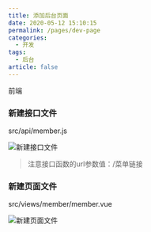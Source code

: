 ```yaml
---
title: 添加后台页面
date: 2020-05-12 15:10:15
permalink: /pages/dev-page
categories: 
  - 开发
tags: 
  - 后台
article: false
---
```


前端

### 新建接口文件

src/api/member.js

<img :src="$withBase('/img/dev/adminwebapi.jpg')" alt="新建接口文件">

> 注意接口函数的url参数值：/菜单链接

### 新建页面文件

src/views/member/member.vue

<img :src="$withBase('/img/dev/adminwebpage.jpg')" alt="新建页面文件">
